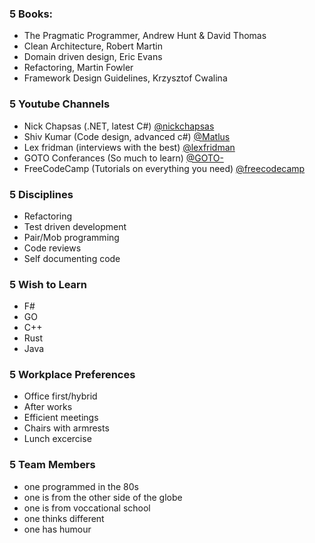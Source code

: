 ### 5 Books:

- The Pragmatic Programmer, Andrew Hunt & David Thomas
- Clean Architecture, Robert Martin
- Domain driven design, Eric Evans
- Refactoring, Martin Fowler
- Framework Design Guidelines, Krzysztof Cwalina

### 5 Youtube Channels

- Nick Chapsas (.NET, latest C#) [@nickchapsas](https://www.youtube.com/@nickchapsas)
- Shiv Kumar (Code design, advanced c#) [@Matlus](https://www.youtube.com/@Matlus)
- Lex fridman (interviews with the best) [@lexfridman](https://youtube.com/@lexfridman)
- GOTO Conferances (So much to learn) [@GOTO-](https://www.youtube.com/@GOTO-)
- FreeCodeCamp (Tutorials on everything you need) [@freecodecamp](https://www.youtube.com/@freecodecamp)

### 5 Disciplines

- Refactoring
- Test driven development
- Pair/Mob programming
- Code reviews
- Self documenting code

### 5 Wish to Learn

- F#
- GO
- C++
- Rust
- Java

### 5 Workplace Preferences

- Office first/hybrid
- After works
- Efficient meetings
- Chairs with armrests
- Lunch excercise

### 5 Team Members
- one programmed in the 80s
- one is from the other side of the globe
- one is from voccational school
- one thinks different
- one has humour
